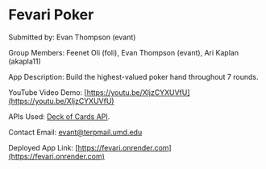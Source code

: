 # Fevari Poker

Submitted by: Evan Thompson (evant)

Group Members: Feenet Oli (foli), Evan Thompson (evant), Ari Kaplan (akapla11)

App Description: Build the highest-valued poker hand throughout 7 rounds.

YouTube Video Demo: [https://youtu.be/XljzCYXUVfU](https://youtu.be/XljzCYXUVfU)

APIs Used: [Deck of Cards API](https://deckofcardsapi.com/).

Contact Email: evant@terpmail.umd.edu

Deployed App Link: [https://fevari.onrender.com](https://fevari.onrender.com)
